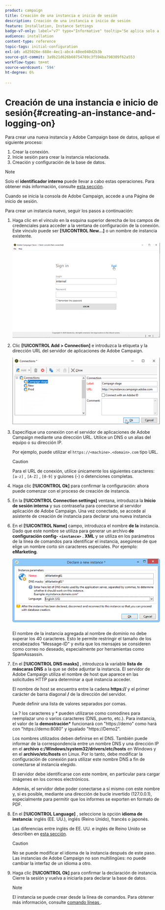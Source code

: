 ```yaml
---
product: campaign
title: Creación de una instancia e inicio de sesión
description: Creación de una instancia e inicio de sesión
feature: Installation, Instance Settings
badge-v7-only: label="v7" type="Informative" tooltip="Se aplica solo a Campaign Classic v7"
audience: installation
content-type: reference
topic-tags: initial-configuration
exl-id: a025026e-688e-4ec1-abc4-40ee040d2b3b
source-git-commit: 3a9b21d626b60754789c3f594ba798309f62a553
workflow-type: tm+mt
source-wordcount: '594'
ht-degree: 6%

---
```


# Creación de una instancia e inicio de sesión{#creating-an-instance-and-logging-on}



Para crear una nueva instancia y Adobe Campaign base de datos, aplique el siguiente proceso:

1. Crear la conexión.
1. Inicie sesión para crear la instancia relacionada.
1. Creación y configuración de la base de datos.

>[!NOTE]
>
>Solo el **identificador interno** puede llevar a cabo estas operaciones. Para obtener más información, consulte [esta sección](../../installation/using/configuring-campaign-server.md#internal-identifier).

Cuando se inicia la consola de Adobe Campaign, accede a una Página de inicio de sesión.

Para crear un instancia nuevo, seguir los pasos a continuación:

1. Haga clic en el vínculo en la esquina superior derecha de los campos de credenciales para acceder a la ventana de configuración de la conexión. Este vínculo puede ser **[!UICONTROL New...]** o un nombre de instancia existente.

   ![](assets/s_ncs_install_define_connection_01.png)

1. Clic **[!UICONTROL Add > Connection]** e introduzca la etiqueta y la dirección URL del servidor de aplicaciones de Adobe Campaign.

   ![](assets/s_ncs_install_define_connection_02.png)

1. Especifique una conexión con el servidor de aplicaciones de Adobe Campaign mediante una dirección URL. Utilice un DNS o un alias del equipo o su dirección IP.

   Por ejemplo, puede utilizar el `https://<machine>.<domain>.com` tipo URL.

   >[!CAUTION]
   >
   >Para el URL de conexión, utilice únicamente los siguientes caracteres: `[a-z]` , `[A-Z]` , `[0-9]` y guiones (-) o detenciones completas.

1. Haga clic **[!UICONTROL Ok]** para confirmar la configuración: ahora puede comenzar con el proceso de creación de instancia.
1. En la **[!UICONTROL Connection settings]** ventana, introduzca la **Inicio de sesión interna** y sus contraseña para conectarse al servidor aplicación de Adobe Campaign. Una vez conectado, se accede al asistente de creación de instancia para declarar una nueva instancia
1. En el **[!UICONTROL Name]** campo, introduzca el nombre **de la** instancia. Dado que este nombre se utiliza para generar un archivo **de configuración config- `<instance>` . XML** y se utiliza en los parámetros de la línea de comandos para identificar el instancia, asegúrese de que elige un nombre corto sin caracteres especiales. Por ejemplo: **eMarketing**.

   ![](assets/s_ncs_install_create_instance.png)

   El nombre de la instancia agregada al nombre de dominio no debe superar los 40 caracteres. Esto le permite restringir el tamaño de los encabezados &quot;Message-ID&quot; y evita que los mensajes se consideren como correo no deseado, especialmente por herramientas como SpamAssassin.

1. En el **[!UICONTROL DNS masks]** , introduzca la variable **lista de máscaras DNS** a la que se debe adjuntar la instancia. El servidor de Adobe Campaign utiliza el nombre de host que aparece en las solicitudes HTTP para determinar a qué instancia acceder.

   El nombre de host se encuentra entre la cadena **https://** y el primer carácter de barra diagonal **/** de la dirección del servidor.

   Puede definir una lista de valores separados por comas.

   La ? los caracteres y &#42; pueden utilizarse como comodines para reemplazar uno o varios caracteres (DNS, puerto, etc.). Para instancia, el valor de la **demostración&#42;** funcionará con &quot;https://demo&quot; como hará con &quot;https://demo:8080&quot; y igualado &quot;https://Demo2&quot;.

   Los nombres utilizados deben definirse en el DNS. También puede informar de la correspondencia entre un nombre DNS y una dirección IP en el **archivo c:/Windows/system32/drivers/etc/hosts** en Windows y en el **archivo/etc/hosts** en Linux. Por lo tanto, debe modificar la configuración de conexión para utilizar este nombre DNS a fin de conectarse al instancia elegido.

   El servidor debe identificarse con este nombre, en particular para cargar imágenes en los correos electrónicos.

   Además, el servidor debe poder conectarse a sí mismo con este nombre y, si es posible, mediante una dirección de bucle invertido (127.0.0.1), especialmente para permitir que los informes se exporten en formato de PDF.

1. En el **[!UICONTROL Language]** , seleccione la opción **idioma de instancia**: inglés (EE. UU.), inglés (Reino Unido), francés o japonés.

   Las diferencias entre inglés de EE. UU. e inglés de Reino Unido se describen en [esta sección](../../platform/using/adobe-campaign-workspace.md#date-and-time).

   >[!CAUTION]
   >
   >No se puede modificar el idioma de la instancia después de este paso. Las instancias de Adobe Campaign no son multilingües: no puede cambiar la interfaz de un idioma a otro.

1. Haga clic **[!UICONTROL Ok]** para confirmar la declaración de instancia. Cierre la sesión y vuelva a iniciarla para declarar la base de datos.

   >[!NOTE]
   >
   >El instancia se puede crear desde la línea de comandos. Para obtener más información, consulte [ comando líneas ](../../installation/using/command-lines.md) .
